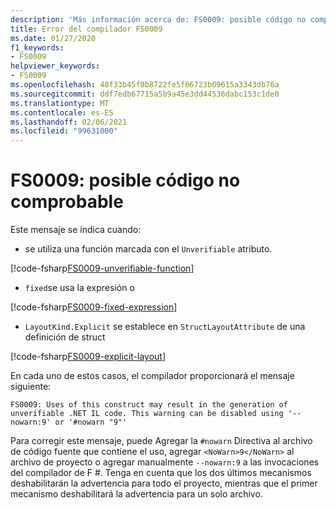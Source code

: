 ```yaml
---
description: 'Más información acerca de: FS0009: posible código no comprobable'
title: Error del compilador FS0009
ms.date: 01/27/2020
f1_keywords:
- FS0009
helpviewer_keywords:
- FS0009
ms.openlocfilehash: 48f33b45f0b8722fe5f66723b09615a3343db76a
ms.sourcegitcommit: ddf7edb67715a5b9a45e3dd44536dabc153c1de0
ms.translationtype: MT
ms.contentlocale: es-ES
ms.lasthandoff: 02/06/2021
ms.locfileid: "99631000"
---
```

# <a name="fs0009-possible-unverifiable-code"></a>FS0009: posible código no comprobable

Este mensaje se indica cuando:

* se utiliza una función marcada con el `Unverifiable` atributo.

[!code-fsharp[FS0009-unverifiable-function](~/samples/snippets/fsharp/compiler-messages/fs0009.fsx#L2)]

* `fixed`se usa la expresión o

[!code-fsharp[FS0009-fixed-expression](~/samples/snippets/fsharp/compiler-messages/fs0009.fsx#L5-L9)]

* `LayoutKind.Explicit` se establece en `StructLayoutAttribute` de una definición de struct

[!code-fsharp[FS0009-explicit-layout](~/samples/snippets/fsharp/compiler-messages/fs0009.fsx#L12-L16)]

En cada uno de estos casos, el compilador proporcionará el mensaje siguiente:

```text
FS0009: Uses of this construct may result in the generation of unverifiable .NET IL code. This warning can be disabled using '--nowarn:9' or '#nowarn "9"'
```

Para corregir este mensaje, puede Agregar la `#nowarn` Directiva al archivo de código fuente que contiene el uso, agregar `<NoWarn>9</NoWarn>` al archivo de proyecto o agregar manualmente `--nowarn:9` a las invocaciones del compilador de F #. Tenga en cuenta que los dos últimos mecanismos deshabilitarán la advertencia para todo el proyecto, mientras que el primer mecanismo deshabilitará la advertencia para un solo archivo.
